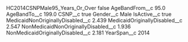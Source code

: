 <?xml version="1.0" encoding="UTF-8"?>
<CustomMetadata xmlns="http://soap.sforce.com/2006/04/metadata" xmlns:xsi="http://www.w3.org/2001/XMLSchema-instance" xmlns:xsd="http://www.w3.org/2001/XMLSchema">
    <label>HC2014CSNPMale95_Years_Or_Over</label>
    <protected>false</protected>
    <values>
        <field>AgeBandFrom__c</field>
        <value xsi:type="xsd:double">95.0</value>
    </values>
    <values>
        <field>AgeBandTo__c</field>
        <value xsi:type="xsd:double">199.0</value>
    </values>
    <values>
        <field>CSNP__c</field>
        <value xsi:type="xsd:boolean">true</value>
    </values>
    <values>
        <field>Gender__c</field>
        <value xsi:type="xsd:string">Male</value>
    </values>
    <values>
        <field>IsActive__c</field>
        <value xsi:type="xsd:boolean">true</value>
    </values>
    <values>
        <field>MedicaidNonOriginallyDisabled__c</field>
        <value xsi:type="xsd:double">2.439</value>
    </values>
    <values>
        <field>MedicaidOriginallyDisabled__c</field>
        <value xsi:type="xsd:double">2.547</value>
    </values>
    <values>
        <field>NonMedicaidNonOriginallyDisabled__c</field>
        <value xsi:type="xsd:double">1.936</value>
    </values>
    <values>
        <field>NonMedicaidOriginallyDisabled__c</field>
        <value xsi:type="xsd:double">2.181</value>
    </values>
    <values>
        <field>YearSpan__c</field>
        <value xsi:type="xsd:string">2014</value>
    </values>
</CustomMetadata>
